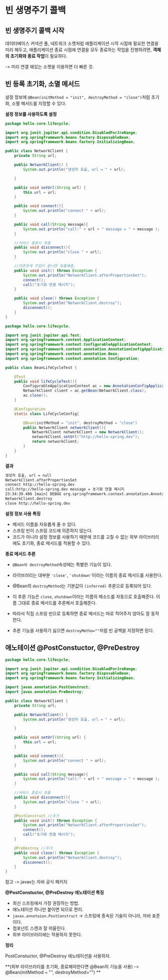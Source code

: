 # 빈 생명주기 콜백



## 빈 생명주기 콜백 시작

데이터베이스 커넥션 풀, 네트워크 소켓처럼 애플리케이션 시작 시점에 필요한 연결을 미리 해두고, 애플리케이션 종료 시점에 연결을 모두 종료하는 작업을 진행하려면, **객체의 초기화와 종료 작업**이 필요하다.

-> 미리 연결 돼있는 소켓을 이용하면 더 빠른 것. 

## 빈 등록 초기화, 소멸 메서드



설정 정보에 `@Bean(initMethod = "init", destroyMethod = "close")`처럼 초기화, 소멸 메서드를 지정할 수 있다.



**설정 정보를 사용하도록 설정**

```java
package hello.core.lifecycle;

import org.junit.jupiter.api.condition.DisabledForJreRange;
import org.springframework.beans.factory.DisposableBean;
import org.springframework.beans.factory.InitializingBean;

public class NetworkClient {
    private String url;

    public NetworkClient() {
        System.out.println("생성자 호출, url = " + url);

    }

    public void setUrl(String url) {
        this.url = url;
    }

    public void connect(){
        System.out.println("connect " + url);
    }

    public void call(String message){
        System.out.println("call:" + url + " message = " + message );
    }

    //서비스 종료시 호출
    public void disconnect(){
        System.out.println("close " + url);
    }

    //의존관계 주입이 끝나면 호출해줌.
    public void init() throws Exception {
        System.out.println("NetworkClient.afterPropertiesSet");
        connect();
        call("초기화 연결 메시지");
    }

    public void close() throws Exception {
        System.out.println("NetworkClient.destroy");
        disconnect();
    }
}
```



```java
package hello.core.lifecycle;

import org.junit.jupiter.api.Test;
import org.springframework.context.ApplicationContext;
import org.springframework.context.ConfigurableApplicationContext;
import org.springframework.context.annotation.AnnotationConfigApplicationContext;
import org.springframework.context.annotation.Bean;
import org.springframework.context.annotation.Configuration;

public class BeanLifeCycleTest {

    @Test
    public void lifeCycleTest(){
        ConfigurableApplicationContext ac = new AnnotationConfigApplicationContext(LifeCycleConfig.class);
        NetworkClient client = ac.getBean(NetworkClient.class);
        ac.close();
    }

    @Configuration
    static class LifeCycleConfig{

        @Bean(initMethod = "init", destroyMethod = "close")
        public NetworkClient networkClient(){
            NetworkClient networkClient = new NetworkClient();
            networkClient.setUrl("http://hello-spring.dev");
            return networkClient;
        }
    }
}
```



**결과**

```tex
생성자 호출, url = null
NetworkClient.afterPropertiesSet
connect http://hello-spring.dev
call:http://hello-spring.dev message = 초기화 연결 메시지
23:34:39.486 [main] DEBUG org.springframework.context.annotation.AnnotationConfigApplicationContext - Closing org.springframework.context.annotation.AnnotationConfigApplicationContext@36916eb0, started on Fri Mar 11 23:34:39 KST 2022
NetworkClient.destroy
close http://hello-spring.dev
```



**설정 정보 사용 특징**

- 메서드 이름을 자유롭게 줄 수 있다.
- 스프링 빈이 스프링 코드에 의존하지 않는다.
- 코드가 아니라 설정 정보를 사용하기 때문에 코드를 고칠 수 없는 외부 라이브러리에도 초기화, 종료 메서드를 적용할 수 있다.



**종료 메서드 추론**

- `@Bean의 destroyMethod`속성에는 특별한 기능이 있다.
- 라이브러리는 대부분 `'close'`, `'shutdown'`이라는 이름의 종료 메서드를 사용한다.

- @Bean의 `destroyMethod`는 기본값이 `(inferred)` 추론으로 등록되어 있다.
- 이 추론 기능은 `close`, `shutdown`이라는 이름의 메소드를 자동으로 호출해준다. 이름 그대로 종료 메서드를 추론해서 호출해준다.
- 따라서 직접 스프링 빈으로 등록하면 종료 메서드는 따로 적어주지 않아도 잘 동작한다.
- 추론 기능을 사용하기 싫으면 `destroyMetho=""`처럼 빈 공백을 지정하면 된다.



## 애노테이션 @PostConstuctor, @PreDestroy



```java
package hello.core.lifecycle;

import org.junit.jupiter.api.condition.DisabledForJreRange;
import org.springframework.beans.factory.DisposableBean;
import org.springframework.beans.factory.InitializingBean;

import javax.annotation.PostConstruct;
import javax.annotation.PreDestroy;

public class NetworkClient {
    private String url;

    public NetworkClient() {
        System.out.println("생성자 호출, url = " + url);

    }

    public void setUrl(String url) {
        this.url = url;
    }

    public void connect(){
        System.out.println("connect " + url);
    }

    public void call(String message){
        System.out.println("call:" + url + " message = " + message );
    }

    //서비스 종료시 호출
    public void disconnect(){
        System.out.println("close " + url);
    }

    @PostConstruct //추가
    public void init() throws Exception {
        System.out.println("NetworkClient.afterPropertiesSet");
        connect();
        call("초기화 연결 메시지");
    }

    @PreDestroy //추가
    public void close() throws Exception {
        System.out.println("NetworkClient.destroy");
        disconnect();
    }
}
```



참고 -> javax는 자바 공식 패키지

**@PostConstuctor, @PreDestroy 애노테이션 특징**

- 최신 스프링에서 가장 권장하는 방법.
- 애노테이션 하나만 붙이면 되므로 편리.
- `javax.annotaion.PostConstruct`  -> 스프링에 종속된 기술이 아니라, 자바 표준이다.
- 컴포넌트 스캔과 잘 어울린다.
- 외부 라이브러리에는 적용하지 못한다. 



**정리**

PostConstuctor, @PreDestroy 애노테이션을 사용하자.

 **(외부 라이브러리를 초기화, 종료해야한다면 @Bean의 기능을 사용) -> @Bean(initMethod = "", destroyMethod="") **